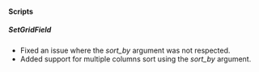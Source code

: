 
#### Scripts
##### SetGridField
- Fixed an issue where the *sort_by* argument was not respected.
- Added support for multiple columns sort using the *sort_by* argument. 

